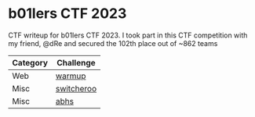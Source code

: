 # b01lers CTF 2023
CTF writeup for b01lers CTF 2023. I took part in this CTF competition with my friend, @dRe and secured the 102th place out of ~862 teams

| Category | Challenge |
| --- | --- |
| Web | [warmup](/b01lers%20CTF%202023/warmup/)
| Misc | [switcheroo](/b01lers%20CTF%202023/switcheroo/)
| Misc | [abhs](/b01lers%20CTF%202023/abhs/)